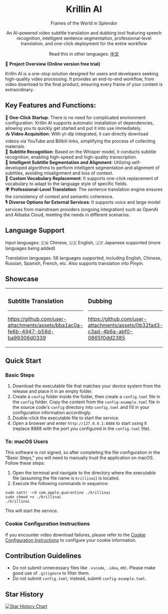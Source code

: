 <div align="center">
  <h1>Krillin AI</h1>
  <p>Frames of the World in Splendor</p>
  <p>An AI-powered video subtitle translation and dubbing tool featuring speech recognition, intelligent sentence segmentation, professional-level translation, and one-click deployment for the entire workflow</p>

  Read this in other languages: [中文](../README.md)

</div>

🚀 **Project Overview (Online version free trial)**

Krillin AI is a one-stop solution designed for users and developers seeking high-quality video processing. It provides an end-to-end workflow, from video download to the final product, ensuring every frame of your content is extraordinary.

## Key Features and Functions:
🎯 **One-Click Startup**: There is no need for complicated environment configuration. Krillin AI supports automatic installation of dependencies, allowing you to quickly get started and put it into use immediately.  
📥 **Video Acquisition**: With yt-dlp integrated, it can directly download videos via YouTube and Bilibili links, simplifying the process of collecting materials.  
📜 **Subtitle Recognition**: Based on the Whisper model, it conducts subtitle recognition, enabling high-speed and high-quality transcription.  
🧠 **Intelligent Subtitle Segmentation and Alignment**: Utilizing self-developed algorithms to perform intelligent segmentation and alignment of subtitles, avoiding misalignment and loss of context.  
🔄 **Custom Vocabulary Replacement**: It supports one-click replacement of vocabulary to adapt to the language style of specific fields.  
🌍 **Professional-Level Translation**: The sentence translation engine ensures the consistency of context and semantic coherence.  
🎙️ **Diverse Options for External Services**: It supports voice and large model services from mainstream providers (ongoing integration) such as OpenAI and Alibaba Cloud, meeting the needs in different scenarios.

## Language Support
Input languages: 🇨🇳 Chinese, 🇺🇸 English, 🇯🇵 Japanese supported (more languages being added)

Translation languages: 56 languages supported, including English, Chinese, Russian, Spanish, French, etc. Also supports translation into Pinyin.

## Showcase
<table>
<tr>
<td width="50%">

### Subtitle Translation
---
https://github.com/user-attachments/assets/bba1ac0a-fe6b-4947-b58d-ba99306d0339

</td>
<td width="50%">

### Dubbing
---
https://github.com/user-attachments/assets/0b32fad3-c3ad-4b6a-abf0-0865f0dd2385

</td>
</tr>
</table>

## Quick Start
### Basic Steps
1. Download the executable file that matches your device system from the release and place it in an empty folder.
2. Create a `config` folder inside the folder, then create a `config.toml` file in the `config` folder. Copy the content from the `config-example.toml` file in the source code's `config` directory into `config.toml` and fill in your configuration information accordingly.
3. Double-click the executable file to start the service.
4. Open a browser and enter `http://127.0.0.1:8888` to start using it (replace 8888 with the port you configured in the `config.toml` file).

### To: macOS Users
This software is not signed, so after completing the file configuration in the "Basic Steps," you will need to manually trust the application on macOS. Follow these steps:
1. Open the terminal and navigate to the directory where the executable file (assuming the file name is `krillinai`) is located.
2. Execute the following commands in sequence:
```
sudo xattr -rd com.apple.quarantine ./krillinai
sudo chmod +x ./krillinai
./krillinai
```
This will start the service.

### Cookie Configuration Instructions

If you encounter video download failures, please refer to the [Cookie Configuration Instructions](./get_cookies.md) to configure your cookie information.

## Contribution Guidelines

- Do not submit unnecessary files like `.vscode`, `.idea`, etc. Please make good use of `.gitignore` to filter them.
- Do not submit `config.toml`; instead, submit `config-example.toml`.

## Star History

[![Star History Chart](https://api.star-history.com/svg?repos=krillinai/KrillinAI&type=Date)](https://star-history.com/#krillinai/KrillinAI&Date)
